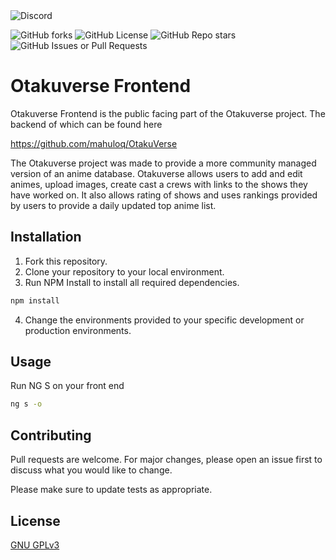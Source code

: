 <img alt="Discord" src="https://img.shields.io/discord/1223802253010407516?link=https%3A%2F%2Fdiscord.gg%2Fxay6yPavuS">


![GitHub forks](https://img.shields.io/github/forks/mahuloq/otakuverse)  ![GitHub License](https://img.shields.io/github/license/mahuloq/fe_OtakuVerse) ![GitHub Repo stars](https://img.shields.io/github/stars/mahuloq/fe_OtakuVerse) ![GitHub Issues or Pull Requests](https://img.shields.io/github/issues/mahuloq/fe_OtakuVerse)




# Otakuverse Frontend

Otakuverse Frontend is the public facing part of the Otakuverse project. The backend of which can be found here

https://github.com/mahuloq/OtakuVerse

The Otakuverse project was made to provide a more community managed version of an anime database. Otakuverse allows users to add and edit animes, upload images, create cast a crews with links to the shows they have worked on. It also allows rating of shows and uses rankings provided by users to provide a daily updated top anime list. 

## Installation

1. Fork this repository.
2. Clone your repository to your local environment.
3. Run NPM Install to install all required dependencies.
```bash
npm install
```
4. Change the environments provided to your specific development or production environments.


## Usage
Run NG S on your front end
```bash
ng s -o
```

## Contributing

Pull requests are welcome. For major changes, please open an issue first
to discuss what you would like to change.

Please make sure to update tests as appropriate.

## License

[GNU GPLv3](https://choosealicense.com/licenses/gpl-3.0/#)
